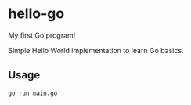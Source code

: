 # hello-go

My first Go program!

Simple Hello World implementation to learn Go basics.

## Usage

```bash
go run main.go
```